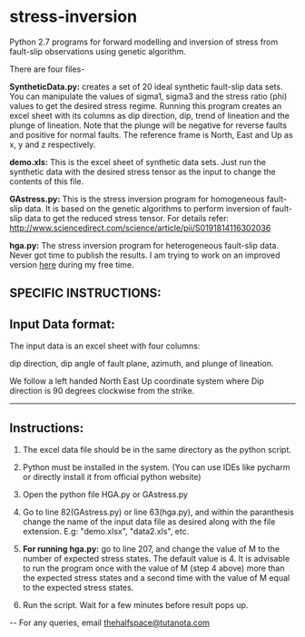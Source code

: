 # stress-inversion
Python 2.7 programs for forward modelling and inversion of stress from fault-slip observations using genetic algorithm.

There are four files-

<b>SyntheticData.py:</b> creates a set of 20 ideal synthetic fault-slip data sets. You can manipulate the values of sigma1, sigma3 and the stress ratio (phi) values to get the desired stress regime. Running this program creates an excel sheet with its columns as dip direction, dip, trend of lineation and the plunge of lineation. Note that the plunge will be negative for reverse faults and positive for normal faults. The reference frame is North, East and Up as x, y and z respectively.
  
<b>demo.xls:</b> This is the excel sheet of synthetic data sets. Just run the synthetic data with the desired stress tensor as the input to change the contents of this file.
  
<b>GAstress.py:</b> This is the stress inversion program for homogeneous fault-slip data. It is based on the genetic algorithms to perform inversion of fault-slip data to get the reduced stress tensor. For details refer: http://www.sciencedirect.com/science/article/pii/S0191814116302036

<b>hga.py:</b> The stress inversion program for heterogeneous fault-slip data. Never got time to publish the results. I am trying to work on an improved version [here](https://github.com/thehalfspace/gaps) during my free time. 
  
  
SPECIFIC INSTRUCTIONS:
------------------
Input Data format:
------------------
The input data is an excel sheet with four columns: 

dip direction, dip angle of fault plane, azimuth, and plunge of lineation.

We follow a left handed North East Up coordinate system where 
Dip direction is 90 degrees clockwise from the strike.



--------------
Instructions:
--------------

1. The excel data file should be in the same directory as the python script.

2. Python must be installed in the system. (You can use IDEs like pycharm or directly install it from official python website)

3. Open the python file HGA.py or GAstress.py

4. Go to line 82(GAstress.py) or line 63(hga.py), and within the paranthesis change the name of the input data file as desired along with the file extension. E.g: "demo.xlsx", "data2.xls", etc.

5. <b>For running hga.py:</b> go to line 207, and change the value of M to the number of expected stress states. The default value is 4. It is advisable to run the program once with the value of M (step 4 above) more than the expected stress states and a second time with the value of M equal to the expected stress states.

6. Run the script. Wait for a few minutes before result pops up.







--
For any queries, email thehalfspace@tutanota.com

